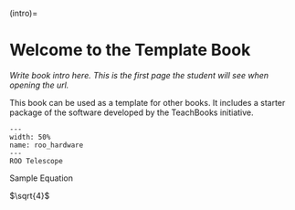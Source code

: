 (intro)=
# Welcome to the Template Book

_Write book intro here. This is the first page the student will see when opening the url._

This book can be used as a template for other books. It includes a starter package of the software developed by the TeachBooks initiative.

``` {figure} figures/roo_hardware.jpg
---
width: 50%
name: roo_hardware
---
ROO Telescope
```

Sample Equation

$\sqrt{4}$
